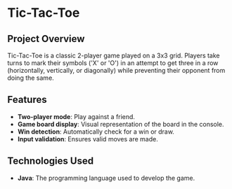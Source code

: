 # Tic-Tac-Toe

## Project Overview
Tic-Tac-Toe is a classic 2-player game played on a 3x3 grid. Players take turns to mark their symbols ('X' or 'O') in an attempt to get three in a row (horizontally, vertically, or diagonally) while preventing their opponent from doing the same.

## Features
- **Two-player mode**: Play against a friend.
- **Game board display**: Visual representation of the board in the console.
- **Win detection**: Automatically check for a win or draw.
- **Input validation**: Ensures valid moves are made.

## Technologies Used
- **Java**: The programming language used to develop the game.
  
